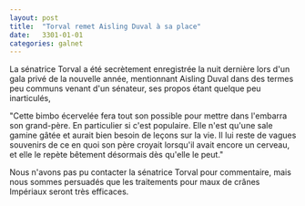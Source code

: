 ```yaml
---
layout: post
title:  "Torval remet Aisling Duval à sa place"
date:   3301-01-01
categories: galnet
---
```

La sénatrice Torval a été secrètement enregistrée la nuit dernière lors d'un gala privé de la nouvelle année, mentionnant Aisling Duval dans des termes peu communs venant d'un sénateur, ses propos étant quelque peu inarticulés,

"Cette bimbo écervelée fera tout son possible pour mettre dans l'embarra son grand-père. En particulier si c'est populaire. Elle n'est qu'une sale gamine gâtée et aurait bien besoin de leçons sur la vie. Il lui reste de vagues souvenirs de ce en quoi son père croyait lorsqu'il avait encore un cerveau, et elle le repète bêtement désormais dès qu'elle le peut."

Nous n'avons pas pu contacter la sénatrice Torval pour commentaire, mais nous sommes persuadés que les traitements pour maux de crânes Impériaux seront très efficaces.

